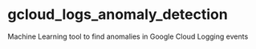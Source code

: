 # gcloud_logs_anomaly_detection
Machine Learning  tool to find anomalies in Google Cloud Logging events
